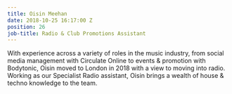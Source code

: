 ```yaml
---
title: Oisin Meehan
date: 2018-10-25 16:17:00 Z
position: 26
job-title: Radio & Club Promotions Assistant
---
```


With experience across a variety of roles in the music industry, from social media management with Circulate Online to events & promotion with Bodytonic, Oisin moved to London in 2018 with a view to moving into radio. Working as our Specialist Radio assistant, Oisin brings a wealth of house & techno knowledge to the team. 